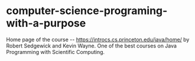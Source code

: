 # computer-science-programing-with-a-purpose

Home page of the course -- https://introcs.cs.princeton.edu/java/home/ by Robert Sedgewick and Kevin Wayne.
One of the best courses on Java Programming with Scientific Computing.
